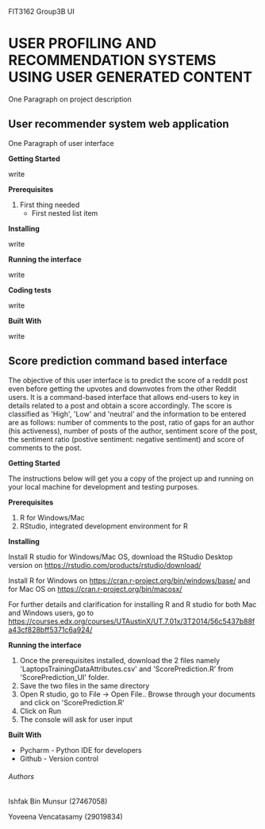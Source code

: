 FIT3162 Group3B UI
# USER PROFILING AND RECOMMENDATION SYSTEMS USING USER GENERATED CONTENT
One Paragraph on project description

## User recommender system web application
One Paragraph of user interface

**Getting Started**

write

**Prerequisites**
1. First thing needed 
   - First nested list item
   
**Installing**

write

**Running the interface**

write

**Coding tests**

write

**Built With**

write

## Score prediction command based interface
The objective of this user interface is to predict the score of a reddit post even before getting the upvotes and downvotes from the other Reddit users. It is a command-based interface that allows end-users to key in details related to a post and obtain a score accordingly. The score is classified as 'High', 'Low' and 'neutral' and the information to be entered are as follows: number of comments to the post, ratio of gaps for an author (his activeness), number of posts of the author, sentiment score of the post, the sentiment ratio (postive sentiment: negative sentiment) and score of comments to the post. 

**Getting Started**

The instructions below will get you a copy of the project up and running on your local machine for development and testing purposes.

**Prerequisites**

1. R for Windows/Mac
2. RStudio, integrated development environment for R

**Installing**

Install R studio for Windows/Mac OS, download the RStudio Desktop version on https://rstudio.com/products/rstudio/download/

Install R for Windows on https://cran.r-project.org/bin/windows/base/ and for Mac OS on https://cran.r-project.org/bin/macosx/

For further details and clarification for installing R and R studio for both Mac and Windows users, go to https://courses.edx.org/courses/UTAustinX/UT.7.01x/3T2014/56c5437b88fa43cf828bff5371c6a924/

**Running the interface**

1. Once the prerequisites installed, download the 2 files namely 'LaptopsTrainingDataAttributes.csv' and 'ScorePrediction.R' from 'ScorePrediction_UI' folder. 
2. Save the two files in the same directory
3. Open R studio, go to File ->  Open File.. Browse through your documents and click on 'ScorePrediction.R'
4. Click on Run
5. The console will ask for user input 

**Built With**

- Pycharm - Python IDE for developers
- Github - Version control


###### Authors
Ishfak Bin Munsur (27467058)

Yoveena Vencatasamy (29019834)
